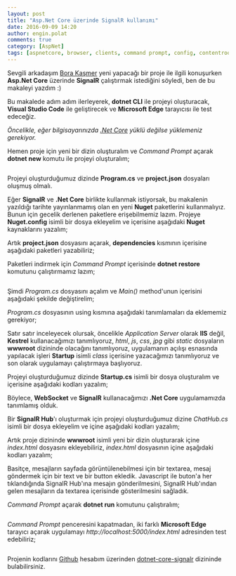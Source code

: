 ```yaml
---
layout: post
title: "Asp.Net Core üzerinde SignalR kullanımı"
date: 2016-09-09 14:20
author: engin.polat
comments: true
category: [AspNet]
tags: [aspnetcore, browser, clients, command prompt, config, contentroot, coreclr, dependencies, dotnet, edge, html, hub, iapplicationbuilder, iis, iservicecollection, javascript, jquery, kestrel, nuget, packageSources, project.json, restore, signalr, usestaticfiles, webhostbuilder, websocket, wwwroot]
---
```

Sevgili arkadaşım <a href="http://www.borakasmer.com" target="_blank">Bora Kaşmer</a> yeni yapacağı bir proje ile ilgili konuşurken **Asp.Net Core** üzerinde **SignalR** çalıştırmak istediğini söyledi, ben de bu makaleyi yazdım :)

Bu makalede adım adım ilerleyerek, **dotnet CLI** ile projeyi oluşturacak, **Visual Studio Code** ile geliştirecek ve **Microsoft Edge** tarayıcısı ile test edeceğiz.

*Öncelikle, eğer bilgisayarınızda <a href="https://www.microsoft.com/net" target="_blank">.Net Core</a> yüklü değilse yüklemeniz gerekiyor.*

Hemen proje için yeni bir dizin oluşturalım ve *Command Prompt* açarak **dotnet new** komutu ile projeyi oluşturalım;

<img class="lazy img-responsive" data-src="/assets/uploads/2016/09/dotnet-core-signalr-0.png" />

Projeyi oluşturduğumuz dizinde **Program.cs** ve **project.json** dosyaları oluşmuş olmalı.

Eğer **SignalR** ve **.Net Core** birlikte kullanmak istiyorsak, bu makalenin yazıldığı tarihte yayınlanmamış olan en yeni **Nuget** paketlerini kullanmalıyız. Bunun için gecelik derlenen paketlere erişebilmemiz lazım. Projeye **Nuget.config** isimli bir dosya ekleyelim ve içerisine aşağıdaki **Nuget** kaynaklarını yazalım;

<script src="https://gist.github.com/polatengin/1ec1f103e04cce2ef6bb865f3a90d30c.js?file=nuget.config"></script>

Artık **project.json** dosyasını açarak, **dependencies** kısmının içerisine aşağıdaki paketleri yazabiliriz;

<script src="https://gist.github.com/polatengin/1ec1f103e04cce2ef6bb865f3a90d30c.js?file=project.json"></script>

Paketleri indirmek için *Command Prompt* içerisinde **dotnet restore** komutunu çalıştırmamız lazım;

<img class="lazy img-responsive" data-src="/assets/uploads/2016/09/dotnet-core-signalr-1.png" />

Şimdi *Program.cs* dosyasını açalım ve *Main()* method'unun içerisini aşağıdaki şekilde değiştirelim;

<script src="https://gist.github.com/polatengin/1ec1f103e04cce2ef6bb865f3a90d30c.js?file=Program-Main.cs"></script>

*Program.cs* dosyasının using kısmına aşağıdaki tanımlamaları da eklememiz gerekiyor;

<script src="https://gist.github.com/polatengin/1ec1f103e04cce2ef6bb865f3a90d30c.js?file=Program-Usings.cs"></script>

Satır satır inceleyecek olursak, öncelikle *Application Server* olarak **IIS** değil, **Kestrel** kullanacağımızı tanımlıyoruz, *html*, *js*, *css*, *jpg* gibi *static* dosyaların **wwwroot** dizininde olacağını tanımlıyoruz, uygulamanın açılışı esnasında yapılacak işleri **Startup** isimli *class* içerisine yazacağımızı tanımlıyoruz ve son olarak uygulamayı çalıştırmaya başlıyoruz.

Projeyi oluşturduğumuz dizinde **Startup.cs** isimli bir dosya oluşturalım ve içerisine aşağıdaki kodları yazalım;

<script src="https://gist.github.com/polatengin/1ec1f103e04cce2ef6bb865f3a90d30c.js?file=Startup.cs"></script>

Böylece, **WebSocket** ve **SignalR** kullanacağımızı **.Net Core** uygulamamızda tanımlamış olduk.

Bir **SignalR Hub**'ı oluşturmak için projeyi oluşturduğumuz dizine *ChatHub.cs* isimli bir dosya ekleyelim ve içine aşağıdaki kodları yazalım;

<script src="https://gist.github.com/polatengin/1ec1f103e04cce2ef6bb865f3a90d30c.js?file=ChatHub.cs"></script>

Artık proje dizininde **wwwroot** isimli yeni bir dizin oluşturarak içine *index.html* dosyasını ekleyebiliriz, *index.html* dosyasının içine aşağıdaki kodları yazalım;

<script src="https://gist.github.com/polatengin/1ec1f103e04cce2ef6bb865f3a90d30c.js?file=Index.html"></script>

Basitçe, mesajların sayfada görüntülenebilmesi için bir textarea, mesaj göndermek için bir text ve bir button ekledik. Javascript ile buton'a her tıklandığında SignalR Hub'ına mesajın gönderilmesini, SignalR Hub'ından gelen mesajların da textarea içerisinde gösterilmesini sağladık.

*Command Prompt* açarak **dotnet run** komutunu çalıştıralım;

<img class="lazy img-responsive" data-src="/assets/uploads/2016/09/dotnet-core-signalr-2.png" />

*Command Prompt* penceresini kapatmadan, iki farklı **Microsoft Edge** tarayıcı açarak uygulamayı *http://localhost:5000/index.html* adresinden test edebiliriz;

<img class="lazy img-responsive" data-src="/assets/uploads/2016/09/dotnet-core-signalr-3.gif" />

Projenin kodlarını <a href="https://github.com/polatengin" target="_blank">Github</a> hesabım üzerinden <a href="https://github.com/polatengin/blog-codes/tree/master/dotnet-core-signalr" target="_blank">dotnet-core-signalr</a> dizininde bulabilirsiniz.
